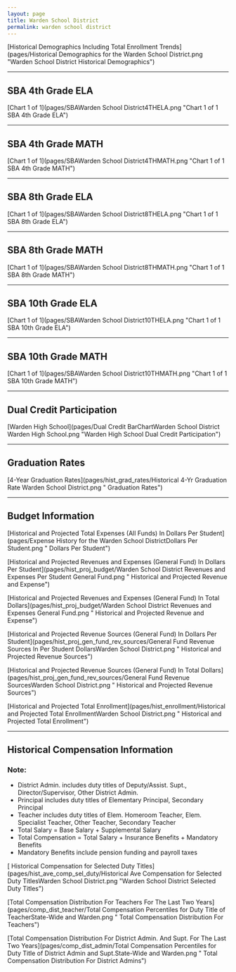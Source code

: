 ```yaml
---
layout: page
title: Warden School District
permalink: warden school district
---
```



[Historical Demographics Including Total Enrollment Trends](pages/Historical Demographics for the Warden School District.png "Warden School District Historical Demographics")

___

## SBA 4th Grade ELA

[Chart 1 of 1](pages/SBAWarden School District4THELA.png "Chart 1 of 1 SBA 4th Grade ELA")


___

## SBA 4th Grade MATH

[Chart 1 of 1](pages/SBAWarden School District4THMATH.png "Chart 1 of 1 SBA 4th Grade MATH")


___

## SBA 8th Grade ELA

[Chart 1 of 1](pages/SBAWarden School District8THELA.png "Chart 1 of 1 SBA 8th Grade ELA")


___

## SBA 8th Grade MATH

[Chart 1 of 1](pages/SBAWarden School District8THMATH.png "Chart 1 of 1 SBA 8th Grade MATH")


___

## SBA 10th Grade ELA

[Chart 1 of 1](pages/SBAWarden School District10THELA.png "Chart 1 of 1 SBA 10th Grade ELA")


___

## SBA 10th Grade MATH

[Chart 1 of 1](pages/SBAWarden School District10THMATH.png "Chart 1 of 1 SBA 10th Grade MATH")


___

## Dual Credit Participation

[Warden High School](pages/Dual Credit BarChartWarden School District Warden High School.png "Warden High School Dual Credit Participation")


___

## Graduation Rates

[4-Year Graduation Rates](pages/hist_grad_rates/Historical 4-Yr Graduation Rate Warden School District.png " Graduation Rates")


___

## Budget Information

[Historical and Projected Total Expenses (All Funds) In Dollars Per Student](pages/Expense History for the Warden School DistrictDollars Per Student.png " Dollars Per Student")

[Historical and Projected Revenues and Expenses (General Fund) In Dollars Per Student](pages/hist_proj_budget/Warden School District Revenues and Expenses Per Student General Fund.png " Historical and Projected Revenue and Expense")

[Historical and Projected Revenues and Expenses (General Fund) In Total Dollars](pages/hist_proj_budget/Warden School District Revenues and Expenses General Fund.png " Historical and Projected Revenue and Expense")

[Historical and Projected Revenue Sources (General Fund) In Dollars Per Student](pages/hist_proj_gen_fund_rev_sources/General Fund Revenue Sources In Per Student DollarsWarden School District.png " Historical and Projected Revenue Sources")

[Historical and Projected Revenue Sources (General Fund) In Total Dollars](pages/hist_proj_gen_fund_rev_sources/General Fund Revenue SourcesWarden School District.png " Historical and Projected Revenue Sources")

[Historical and Projected Total Enrollment](pages/hist_enrollment/Historical and Projected Total EnrollmentWarden School District.png " Historical and Projected Total Enrollment")


___

## Historical Compensation Information
### Note:
- District Admin. includes duty titles of Deputy/Assist. Supt., Director/Supervisor, Other District Admin.
- Principal includes duty titles of Elementary Principal, Secondary Principal
- Teacher includes duty titles of Elem. Homeroom Teacher, Elem. Specialist Teacher, Other Teacher, Secondary Teacher
- Total Salary = Base Salary + Supplemental Salary
- Total Compensation = Total Salary + Insurance Benefits + Mandatory Benefits
- Mandatory Benefits include pension funding and payroll taxes

[ Historical Compensation for Selected Duty Titles](pages/hist_ave_comp_sel_duty/Historical Ave Compensation for Selected Duty TitlesWarden School District.png "Warden School District Selected Duty Titles")

[Total Compensation Distribution For Teachers For The Last Two Years](pages/comp_dist_teacher/Total Compensation Percentiles for Duty Title of TeacherState-Wide and Warden.png " Total Compensation Distribution For Teachers")

[Total Compensation Distribution For District Admin. And Supt. For The Last Two Years](pages/comp_dist_admin/Total Compensation Percentiles for Duty Title of District Admin and Supt.State-Wide and Warden.png " Total Compensation Distribution For District Admins")

